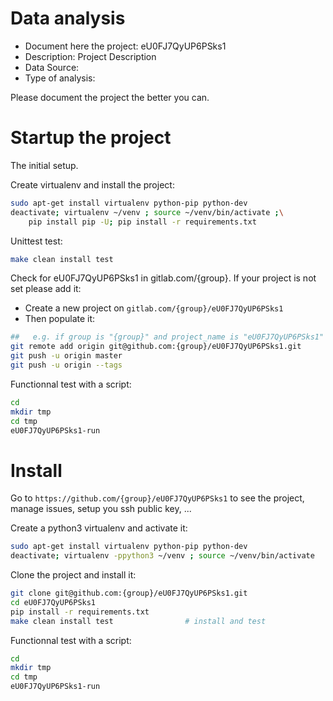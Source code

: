# Data analysis
- Document here the project: eU0FJ7QyUP6PSks1
- Description: Project Description
- Data Source:
- Type of analysis:

Please document the project the better you can.

# Startup the project

The initial setup.

Create virtualenv and install the project:
```bash
sudo apt-get install virtualenv python-pip python-dev
deactivate; virtualenv ~/venv ; source ~/venv/bin/activate ;\
    pip install pip -U; pip install -r requirements.txt
```

Unittest test:
```bash
make clean install test
```

Check for eU0FJ7QyUP6PSks1 in gitlab.com/{group}.
If your project is not set please add it:

- Create a new project on `gitlab.com/{group}/eU0FJ7QyUP6PSks1`
- Then populate it:

```bash
##   e.g. if group is "{group}" and project_name is "eU0FJ7QyUP6PSks1"
git remote add origin git@github.com:{group}/eU0FJ7QyUP6PSks1.git
git push -u origin master
git push -u origin --tags
```

Functionnal test with a script:

```bash
cd
mkdir tmp
cd tmp
eU0FJ7QyUP6PSks1-run
```

# Install

Go to `https://github.com/{group}/eU0FJ7QyUP6PSks1` to see the project, manage issues,
setup you ssh public key, ...

Create a python3 virtualenv and activate it:

```bash
sudo apt-get install virtualenv python-pip python-dev
deactivate; virtualenv -ppython3 ~/venv ; source ~/venv/bin/activate
```

Clone the project and install it:

```bash
git clone git@github.com:{group}/eU0FJ7QyUP6PSks1.git
cd eU0FJ7QyUP6PSks1
pip install -r requirements.txt
make clean install test                # install and test
```
Functionnal test with a script:

```bash
cd
mkdir tmp
cd tmp
eU0FJ7QyUP6PSks1-run
```
